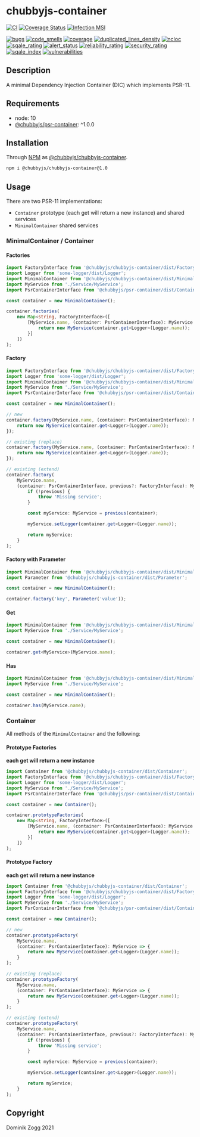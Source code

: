 # chubbyjs-container

[![CI](https://github.com/chubbyjs/chubbyjs-container/workflows/CI/badge.svg?branch=master)](https://github.com/chubbyjs/chubbyjs-container/actions?query=workflow%3ACI)
[![Coverage Status](https://coveralls.io/repos/github/chubbyjs/chubbyjs-container/badge.svg?branch=master)](https://coveralls.io/github/chubbyjs/chubbyjs-container?branch=master)
[![Infection MSI](https://badge.stryker-mutator.io/github.com/chubbyjs/chubbyjs-container/master)](https://dashboard.stryker-mutator.io/reports/github.com/chubbyjs/chubbyjs-container/master)

[![bugs](https://sonarcloud.io/api/project_badges/measure?project=chubbyjs_chubbyjs-container&metric=bugs)](https://sonarcloud.io/dashboard?id=chubbyjs_chubbyjs-container)
[![code_smells](https://sonarcloud.io/api/project_badges/measure?project=chubbyjs_chubbyjs-container&metric=code_smells)](https://sonarcloud.io/dashboard?id=chubbyjs_chubbyjs-container)
[![coverage](https://sonarcloud.io/api/project_badges/measure?project=chubbyjs_chubbyjs-container&metric=coverage)](https://sonarcloud.io/dashboard?id=chubbyjs_chubbyjs-container)
[![duplicated_lines_density](https://sonarcloud.io/api/project_badges/measure?project=chubbyjs_chubbyjs-container&metric=duplicated_lines_density)](https://sonarcloud.io/dashboard?id=chubbyjs_chubbyjs-container)
[![ncloc](https://sonarcloud.io/api/project_badges/measure?project=chubbyjs_chubbyjs-container&metric=ncloc)](https://sonarcloud.io/dashboard?id=chubbyjs_chubbyjs-container)
[![sqale_rating](https://sonarcloud.io/api/project_badges/measure?project=chubbyjs_chubbyjs-container&metric=sqale_rating)](https://sonarcloud.io/dashboard?id=chubbyjs_chubbyjs-container)
[![alert_status](https://sonarcloud.io/api/project_badges/measure?project=chubbyjs_chubbyjs-container&metric=alert_status)](https://sonarcloud.io/dashboard?id=chubbyjs_chubbyjs-container)
[![reliability_rating](https://sonarcloud.io/api/project_badges/measure?project=chubbyjs_chubbyjs-container&metric=reliability_rating)](https://sonarcloud.io/dashboard?id=chubbyjs_chubbyjs-container)
[![security_rating](https://sonarcloud.io/api/project_badges/measure?project=chubbyjs_chubbyjs-container&metric=security_rating)](https://sonarcloud.io/dashboard?id=chubbyjs_chubbyjs-container)
[![sqale_index](https://sonarcloud.io/api/project_badges/measure?project=chubbyjs_chubbyjs-container&metric=sqale_index)](https://sonarcloud.io/dashboard?id=chubbyjs_chubbyjs-container)
[![vulnerabilities](https://sonarcloud.io/api/project_badges/measure?project=chubbyjs_chubbyjs-container&metric=vulnerabilities)](https://sonarcloud.io/dashboard?id=chubbyjs_chubbyjs-container)

## Description

A minimal Dependency Injection Container (DIC) which implements PSR-11.

## Requirements

 * node: 10
 * [@chubbyjs/psr-container][2]: ^1.0.0

## Installation

Through [NPM](https://www.npmjs.com) as [@chubbyjs/chubbyjs-container][1].

```sh
npm i @chubbyjs/chubbyjs-container@1.0
```

## Usage

There are two PSR-11 implementations:

 * `Container` prototype (each get will return a new instance) and shared services
 * `MinimalContainer` shared services

### MinimalContainer / Container

#### Factories

```ts
import FactoryInterface from '@chubbyjs/chubbyjs-container/dist/FactoryInterface';
import Logger from 'some-logger/dist/Logger';
import MinimalContainer from '@chubbyjs/chubbyjs-container/dist/MinimalContainer';
import MyService from './Service/MyService';
import PsrContainerInterface from '@chubbyjs/psr-container/dist/ContainerInterface';

const container = new MinimalContainer();

container.factories(
    new Map<string, FactoryInterface>([
        [MyService.name, (container: PsrContainerInterface): MyService => {
            return new MyService(container.get<Logger>(Logger.name));
        }]
    ])
);
```

#### Factory

```ts
import FactoryInterface from '@chubbyjs/chubbyjs-container/dist/FactoryInterface';
import Logger from 'some-logger/dist/Logger';
import MinimalContainer from '@chubbyjs/chubbyjs-container/dist/MinimalContainer';
import MyService from './Service/MyService';
import PsrContainerInterface from '@chubbyjs/psr-container/dist/ContainerInterface';

const container = new MinimalContainer();

// new
container.factory(MyService.name, (container: PsrContainerInterface): MyService => {
    return new MyService(container.get<Logger>(Logger.name));
});

// existing (replace)
container.factory(MyService.name, (container: PsrContainerInterface): MyService => {
    return new MyService(container.get<Logger>(Logger.name));
});

// existing (extend)
container.factory(
    MyService.name,
    (container: PsrContainerInterface, previous?: FactoryInterface): MyService => {
        if (!previous) {
            throw 'Missing service';
        }

        const myService: MyService = previous(container);

        myService.setLogger(container.get<Logger>(Logger.name));

        return myService;
    }
);
```

#### Factory with Parameter

```ts
import MinimalContainer from '@chubbyjs/chubbyjs-container/dist/MinimalContainer';
import Parameter from '@chubbyjs/chubbyjs-container/dist/Parameter';

const container = new MinimalContainer();

container.factory('key', Parameter('value'));
```

#### Get

```ts
import MinimalContainer from '@chubbyjs/chubbyjs-container/dist/MinimalContainer';
import MyService from './Service/MyService';

const container = new MinimalContainer();

container.get<MyService>(MyService.name);
```

#### Has

```ts
import MinimalContainer from '@chubbyjs/chubbyjs-container/dist/MinimalContainer';
import MyService from './Service/MyService';

const container = new MinimalContainer();

container.has(MyService.name);
```

### Container

All methods of the `MinimalContainer` and the following:

#### Prototype Factories

**each get will return a new instance**

```ts
import Container from '@chubbyjs/chubbyjs-container/dist/Container';
import FactoryInterface from '@chubbyjs/chubbyjs-container/dist/FactoryInterface';
import Logger from 'some-logger/dist/Logger';
import MyService from './Service/MyService';
import PsrContainerInterface from '@chubbyjs/psr-container/dist/ContainerInterface';

const container = new Container();

container.prototypeFactories(
    new Map<string, FactoryInterface>([
        [MyService.name, (container: PsrContainerInterface): MyService => {
            return new MyService(container.get<Logger>(Logger.name));
        }]
    ])
);
```

#### Prototype Factory

**each get will return a new instance**

```ts
import Container from '@chubbyjs/chubbyjs-container/dist/Container';
import FactoryInterface from '@chubbyjs/chubbyjs-container/dist/FactoryInterface';
import Logger from 'some-logger/dist/Logger';
import MyService from './Service/MyService';
import PsrContainerInterface from '@chubbyjs/psr-container/dist/ContainerInterface';

const container = new Container();

// new
container.prototypeFactory(
    MyService.name,
    (container: PsrContainerInterface): MyService => {
        return new MyService(container.get<Logger>(Logger.name));
    }
);

// existing (replace)
container.prototypeFactory(
    MyService.name,
    (container: PsrContainerInterface): MyService => {
        return new MyService(container.get<Logger>(Logger.name));
    }
);

// existing (extend)
container.prototypeFactory(
    MyService.name,
    (container: PsrContainerInterface, previous?: FactoryInterface): MyService => {
        if (!previous) {
            throw 'Missing service';
        }

        const myService: MyService = previous(container);

        myService.setLogger(container.get<Logger>(Logger.name));

        return myService;
    }
);
```

## Copyright

Dominik Zogg 2021

[1]: https://www.npmjs.com/package/@chubbyjs/chubbyjs-container

[2]: https://www.npmjs.com/package/@chubbyjs/psr-container
